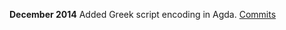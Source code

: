 

**December 2014** Added Greek script encoding in Agda. [Commits](https://github.com/scott-fleischman/greek-grammar/compare/995538b0cbb7eb8ae5f59fbf6973022ac2c93711...bb27a93ca4f4e035fd1a72ccc54c20465a39995f)
